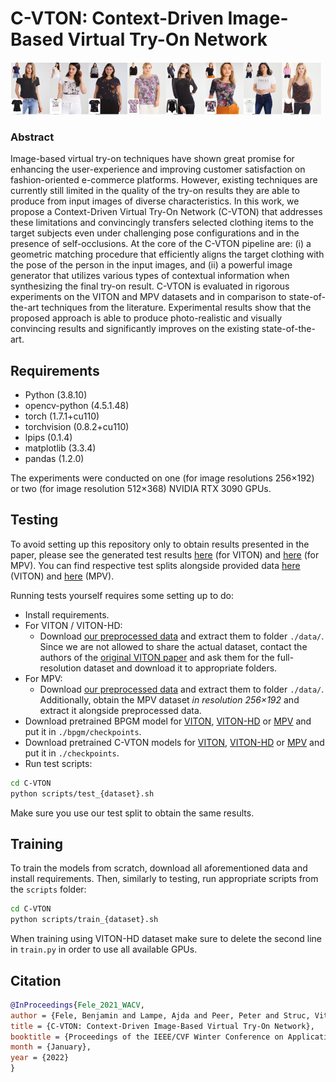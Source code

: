 # C-VTON: Context-Driven Image-Based Virtual Try-On Network

![banner](img/banner.png)

### Abstract

Image-based virtual try-on techniques have shown great promise for enhancing the user-experience and improving customer satisfaction on fashion-oriented e-commerce platforms. However, existing techniques are currently still limited in the quality of the try-on results they are able to produce from input images of diverse characteristics. In this work, we propose a Context-Driven Virtual Try-On Network (C-VTON) that addresses these limitations and convincingly transfers selected clothing items to the target subjects even under challenging pose configurations and in the presence
of self-occlusions. At the core of the C-VTON pipeline are: (i) a geometric matching procedure that efficiently aligns the target clothing with the pose of the person in the input images, and (ii) a powerful image generator that utilizes various types of contextual information when synthesizing
the final try-on result. C-VTON is evaluated in rigorous experiments on the VITON and MPV datasets and in comparison to state-of-the-art techniques from the literature. Experimental results show that the proposed approach is able to produce photo-realistic and visually convincing results and
significantly improves on the existing state-of-the-art.

## Requirements

- Python (3.8.10)
- opencv-python (4.5.1.48)
- torch (1.7.1+cu110)
- torchvision (0.8.2+cu110)
- lpips (0.1.4)
- matplotlib (3.3.4)
- pandas (1.2.0)

The experiments were conducted on one (for image resolutions 256×192) or two (for image resolution 512×368) NVIDIA RTX 3090 GPUs.

## Testing

To avoid setting up this repository only to obtain results presented in the paper, please see the generated test results [here]() (for VITON) and [here]() (for MPV). You can find respective test splits alongside provided data [here]() (VITON) and [here]() (MPV).

Running tests yourself requires some setting up to do:
* Install requirements.
* For VITON / VITON-HD: 
    * Download [our preprocessed data]() and extract them to folder `./data/`. Since we are not allowed to share the actual dataset, contact the authors of the [original VITON paper]() and ask them for the full-resolution dataset and download it to appropriate folders.
* For MPV:
    * Download [our preprocessed data]() and extract them to folder `./data/`. Additionally, obtain the MPV dataset *in resolution 256×192* and extract it alongside preprocessed data.
* Download pretrained BPGM model for [VITON](), [VITON-HD]() or [MPV]() and put it in `./bpgm/checkpoints`.
* Download pretrained C-VTON models for [VITON](), [VITON-HD]() or [MPV]() and put it in `./checkpoints`.
* Run test scripts:
```bash
cd C-VTON
python scripts/test_{dataset}.sh
```

Make sure you use our test split to obtain the same results.

## Training

To train the models from scratch, download all aforementioned data and install requirements. Then, similarly to testing, run appropriate scripts from the `scripts` folder:
```bash
cd C-VTON
python scripts/train_{dataset}.sh
```

When training using VITON-HD dataset make sure to delete the second line in `train.py` in order to use all available GPUs.

## Citation

```bib
@InProceedings{Fele_2021_WACV,
author = {Fele, Benjamin and Lampe, Ajda and Peer, Peter and Struc, Vitomir},
title = {C-VTON: Context-Driven Image-Based Virtual Try-On Network},
booktitle = {Proceedings of the IEEE/CVF Winter Conference on Applications of Computer Vision (WACV)},
month = {January},
year = {2022}
}
```